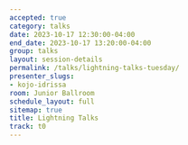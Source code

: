 ```yaml
---
accepted: true
category: talks
date: 2023-10-17 12:30:00-04:00
end_date: 2023-10-17 13:20:00-04:00
group: talks
layout: session-details
permalink: /talks/lightning-talks-tuesday/
presenter_slugs:
- kojo-idrissa
room: Junior Ballroom
schedule_layout: full
sitemap: true
title: Lightning Talks
track: t0
---
```

